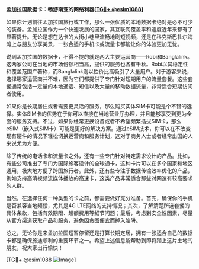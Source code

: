 **孟加拉国数据卡：畅游南亚的网络利器[[TG💪+ @esim1088](https://t.me/s/esim1088)]**

如果你计划前往孟加拉国旅行或工作，那么一张优质的本地数据卡绝对是必不可少的装备。孟加拉国作为一个快速发展的国家，其互联网覆盖率和速度近年来都有了显著提升。无论是想在达卡的大街小巷里流畅地刷短视频，还是在科克斯巴扎尔海滩上与朋友分享美景，一张合适的手机卡或流量卡都能让你的体验更加无忧。

说到孟加拉国的数据卡，不得不提的就是两大主要运营商——Robi和Banglalink。这两家公司在当地的市场份额相当高，提供的服务也各有千秋。Robi以其稳定性和覆盖范围广著称，而Banglalink则以性价比高吸引了大量用户。对于游客来说，选择哪家运营商并不难，因为它们都提供了专门针对短期用户的流量套餐。这些套餐通常包括一定量的本地通话、短信以及大量的移动数据流量，非常适合短期访问者使用。

如果你是长期居住或者需要更灵活的服务，那么购买实体SIM卡可能是个不错的选择。实体SIM卡的优势在于你可以直接在当地营业厅办理，并且能够享受到更为全面的服务支持。不过，如果你经常更换设备或者不希望频繁插拔SIM卡，那么eSIM（嵌入式SIM卡）可能是更好的解决方案。通过eSIM技术，你可以在不改变现有硬件的情况下轻松切换运营商和服务计划，这对于商务人士或者经常出国的人来说尤为方便。

除了传统的电话卡和流量卡之外，还有一些专门针对特定需求设计的产品。比如，有些公司推出了专门为国际旅客设计的全球通卡，这种卡片可以在多个国家和地区通用，极大地方便了跨国旅行者。此外，还有些专注于数据传输效率优化的产品，例如支持高清视频流媒体播放的高速卡，这类产品非常适合那些对网速有较高要求的人群。

当然，在选择任何一种类型的卡之前，都需要做好充分准备。首先，确保你的手机是否兼容当地频段，尤其是4G LTE网络的支持情况；其次，了解清楚所选套餐的具体条款，包括有效期限、超额费用等细节问题；最后，考虑到安全性因素，尽量从官方渠道获取产品和服务，避免因贪图便宜而掉入陷阱。

总之，无论你是来孟加拉国短暂停留还是打算长期定居，拥有一张适合自己的数据卡都是确保旅途顺利的重要环节之一。希望上述信息能帮助到即将踏上这片土地的朋友，祝大家出行愉快！

[[TG💪+ @esim1088](https://t.me/s/esim1088) ![Image](https://i.postimg.cc/4NQfJmqS/Snipaste-2025-05-13-00-14-12.png)]